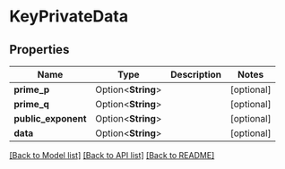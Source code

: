 # KeyPrivateData

## Properties

Name | Type | Description | Notes
------------ | ------------- | ------------- | -------------
**prime_p** | Option<**String**> |  | [optional]
**prime_q** | Option<**String**> |  | [optional]
**public_exponent** | Option<**String**> |  | [optional]
**data** | Option<**String**> |  | [optional]

[[Back to Model list]](../README.md#documentation-for-models) [[Back to API list]](../README.md#documentation-for-api-endpoints) [[Back to README]](../README.md)


